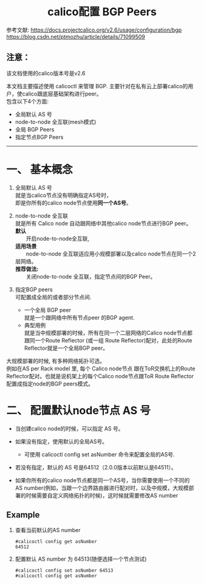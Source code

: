 # <center>calico配置 BGP Peers</center> 
参考文献: 
https://docs.projectcalico.org/v2.6/usage/configuration/bgp 
https://blog.csdn.net/ptmozhu/article/details/71099509 

## 注意：  
该文档使用的calico版本号是v2.6

本文档主要描述使用 calicoctl 来管理 BGP. 主要针对在私有云上部署calico的用户，使calico跟底层基础架构进行peer。   
包含以下4个方面: 
- 全局默认 AS 号
- node-to-node 全互联(mesh模式)
- 全局 BGP Peers
- 指定节点BGP Peers
****
# 一、 基本概念 
1. 全局默认 AS 号  
就是当calico节点没有明确指定AS号时，  
即是你所有的calico node节点使用**同一个AS号**。 

2. node-to-node 全互联  
就是所有 Calico node 自动跟网络中其他calico node节点进行BGP peer。  
**默认**  
&ensp;&ensp;&ensp;&ensp;开启node-to-node全互联,   
**适用场景**  
&ensp;&ensp;&ensp;&ensp;node-to-node 全互联适应用小规模部署以及calico node节点在同一个2层网络。  
**推荐做法:**  
&ensp;&ensp;&ensp;&ensp;关闭node-to-node 全互联，指定节点间的BGP Peer。

3. 指定BGP peers   
可配置成全局的或者部分节点间.  
    - 一个全局 BGP peer   
        就是一个跟网络中所有节点peer 的BGP agent. 
    - 典型用例  
        就是当中规模部署的时候，所有在同一个二层网络的Calico
 node节点都跟同一个Route Reflector (或一组 Route Reflector)配对，此处的Route Reflector就是一个全局BGP peer。

大规模部署的时候, 有多种网络拓扑可选。  
例如在AS per Rack model 里, 每个 Calico node节点 跟在ToR交换机上的Route Reflector配对。也就是说机架上的每个Calico node节点跟ToR Route Reflector配置成指定node的BGP peers模式。
#  二、 配置默认node节点 AS 号  
- 当创建calico node的时候，可以指定 AS 号。  

- 如果没有指定，使用默认的全局AS号。
    - 可使用 calicoctl config set asNumber  命令来配置全局的AS号. 
- 若没有指定，默认的 AS 号是64512（2.0.0版本以前默认是64511）。  
- 如果你所有的calico node节点都是同一个AS号，当你需要使用一个不同的 AS number(例如，当跟一个边界路由器进行配对时，以及中规模，大规模部署的时候需要自定义网络拓扑的时候)，这时候就需要修改AS  number  

## Example
1. 查看当前默认的AS number  
    ```
    #calicoctl config get asNumber   
    64512
    ```
2. 配置默认 AS number 为 64513(随便选择一个节点测试)  
    ```
    #calicoctl config set asNumber 64513  
    #calicoctl config get asNumber
    ```
